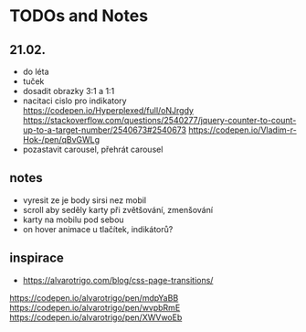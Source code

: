 # TODOs and Notes

## 21.02. 

- do léta
- tuček 
- dosadit obrazky 3:1 a 1:1
- nacitaci cislo pro indikatory 
https://codepen.io/Hyperplexed/full/oNJrgdy
https://stackoverflow.com/questions/2540277/jquery-counter-to-count-up-to-a-target-number/2540673#2540673
https://codepen.io/Vladim-r-Hok-/pen/qBvGWLg
- pozastavit carousel, přehrát carousel

## notes

- vyresit ze je body sirsi nez mobil
- scroll aby seděly karty při zvětšování, zmenšování
- karty na mobilu pod sebou
- on hover animace u tlačítek, indikátorů?

## inspirace

- <https://alvarotrigo.com/blog/css-page-transitions/>

https://codepen.io/alvarotrigo/pen/mdpYaBB
https://codepen.io/alvarotrigo/pen/wvpbRmE
https://codepen.io/alvarotrigo/pen/XWVwoEb

